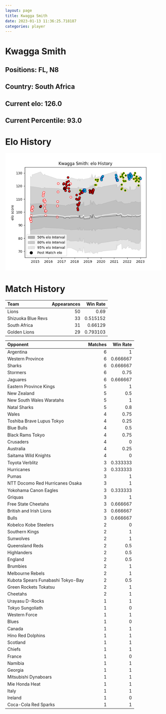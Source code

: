 ```yaml
---  
layout: page  
title: Kwagga Smith  
date: 2023-01-13 11:36:25.718187  
categories: player  
---
```

# Kwagga Smith

## Positions: FL, N8

## Country: South Africa

## Current elo: 126.0

## Current Percentile: 93.0

# Elo History


![elo history](history_KwaggaSmith.png)
# Match History


| Team               |   Appearances |   Win Rate |
|:-------------------|--------------:|-----------:|
| Lions              |            50 |   0.69     |
| Shizuoka Blue Revs |            33 |   0.515152 |
| South Africa       |            31 |   0.66129  |
| Golden Lions       |            29 |   0.793103 |

| Opponent                          |   Matches |   Win Rate |
|:----------------------------------|----------:|-----------:|
| Argentina                         |         6 |   1        |
| Western Province                  |         6 |   0.666667 |
| Sharks                            |         6 |   0.666667 |
| Stormers                          |         6 |   0.75     |
| Jaguares                          |         6 |   0.666667 |
| Eastern Province Kings            |         5 |   1        |
| New Zealand                       |         5 |   0.5      |
| New South Wales Waratahs          |         5 |   1        |
| Natal Sharks                      |         5 |   0.8      |
| Wales                             |         4 |   0.75     |
| Toshiba Brave Lupus Tokyo         |         4 |   0.25     |
| Blue Bulls                        |         4 |   0.5      |
| Black Rams Tokyo                  |         4 |   0.75     |
| Crusaders                         |         4 |   0        |
| Australia                         |         4 |   0.25     |
| Saitama Wild Knights              |         4 |   0        |
| Toyota Verblitz                   |         3 |   0.333333 |
| Hurricanes                        |         3 |   0.333333 |
| Pumas                             |         3 |   1        |
| NTT Docomo Red Hurricanes Osaka   |         3 |   1        |
| Yokohama Canon Eagles             |         3 |   0.333333 |
| Griquas                           |         3 |   1        |
| Free State Cheetahs               |         3 |   0.666667 |
| British and Irish Lions           |         3 |   0.666667 |
| Bulls                             |         3 |   0.666667 |
| Kobelco Kobe Steelers             |         2 |   0        |
| Southern Kings                    |         2 |   1        |
| Sunwolves                         |         2 |   1        |
| Queensland Reds                   |         2 |   0.5      |
| Highlanders                       |         2 |   0.5      |
| England                           |         2 |   0.5      |
| Brumbies                          |         2 |   1        |
| Melbourne Rebels                  |         2 |   1        |
| Kubota Spears Funabashi Tokyo-Bay |         2 |   0.5      |
| Green Rockets Tokatsu             |         2 |   1        |
| Cheetahs                          |         2 |   1        |
| Urayasu D-Rocks                   |         1 |   1        |
| Tokyo Sungoliath                  |         1 |   0        |
| Western Force                     |         1 |   1        |
| Blues                             |         1 |   0        |
| Canada                            |         1 |   1        |
| Hino Red Dolphins                 |         1 |   1        |
| Scotland                          |         1 |   1        |
| Chiefs                            |         1 |   1        |
| France                            |         1 |   0        |
| Namibia                           |         1 |   1        |
| Georgia                           |         1 |   1        |
| Mitsubishi Dynaboars              |         1 |   1        |
| Mie Honda Heat                    |         1 |   1        |
| Italy                             |         1 |   1        |
| Ireland                           |         1 |   0        |
| Coca-Cola Red Sparks              |         1 |   1        |